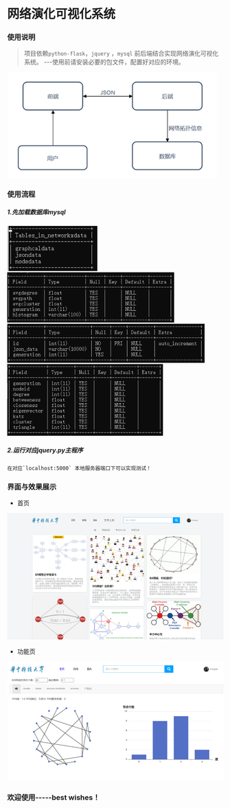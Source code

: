 # 网络演化可视化系统

### 使用说明

>项目依赖`python-flask`，`jquery` ，`mysql` 前后端结合实现网络演化可视化系统。   ---使用前请安装必要的包文件，配置好对应的环境。

<img src="README/image-20210124153257852.png" alt="image-20210124153257852" style="zoom:80%;" />

### 使用流程

##### 1.先加载数据库mysql

<img src="README/image-20210118134309164.png" alt="image-20210118134309164" style="zoom:80%;" /> 

<img src="README/image-20210118134337322.png" alt="image-20210118134337322" style="zoom:80%;" /> 

<img src="README/image-20210118134354760.png" alt="image-20210118134354760" style="zoom:80%;" /> 

<img src="README/image-20210118134403636.png" alt="image-20210118134403636" style="zoom:80%;" /> 


##### 2.运行对应jquery.py主程序

  	在对应`localhost:5000` 本地服务器端口下可以实现测试！

### 界面与效果展示

- 首页

<img src="README/image-20210124153310153.png" alt="index.html" style="zoom: 67%;" />

- 功能页

<img src="README/image-20210124153412928.png" alt="function" style="zoom: 67%;" />

### 欢迎使用-----best wishes！